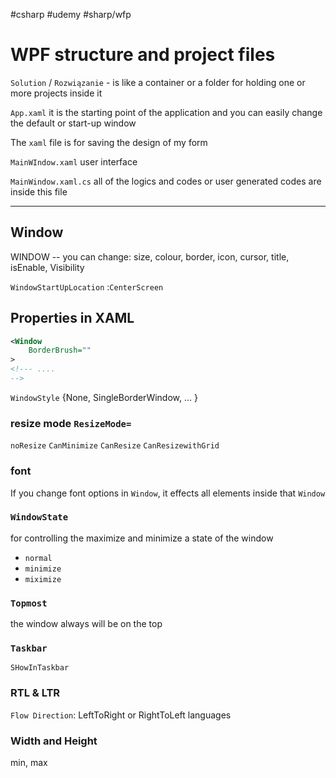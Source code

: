 #csharp  #udemy  #sharp/wfp


# WPF structure and project files
`Solution` / `Rozwiązanie` - is like a container or a folder for holding one or more projects inside it

`App.xaml` it is the starting point of the application and you can easily change the default or start-up window

The `xaml` file is for saving the design of my form 

`MainWIndow.xaml` user interface

`MainWindow.xaml.cs` all of the logics and codes or user generated codes are inside this file

--------
## Window
WINDOW -- you can change: size, colour, border, icon, cursor, title, isEnable, Visibility

`WindowStartUpLocation` :`CenterScreen`

## Properties in XAML
```xml
<Window 
	BorderBrush=""
> 
<!--- ....
-->

```

`WindowStyle` {None,  SingleBorderWindow, ... }

### resize mode `ResizeMode=`
`noResize`
`CanMinimize`
`CanResize`
`CanResizewithGrid`

### font
If you change font options in `Window`, it effects all elements inside that `Window`


### `WindowState`
for controlling the maximize and minimize a state of  the window
- `normal`
- `minimize`
- `miximize`

### `Topmost`
the window always will be on the top


### `Taskbar`
`SHowInTaskbar`

### RTL & LTR
`Flow Direction`: LeftToRight or  RightToLeft languages


### Width and Height
min, max















